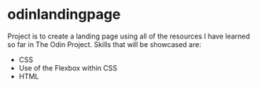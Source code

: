 # odinlandingpage

Project is to create a landing page using all of the resources I have learned so far in The Odin Project. Skills that will be showcased are:<br>

* CSS<br>
* Use of the Flexbox within CSS<br>
* HTML<br>